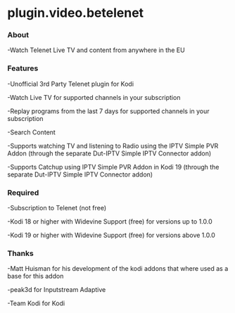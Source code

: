 # plugin.video.betelenet

### About

-Watch Telenet Live TV and content from anywhere in the EU

### Features

-Unofficial 3rd Party Telenet plugin for Kodi

-Watch Live TV for supported channels in your subscription

-Replay programs from the last 7 days for supported channels in your subscription

-Search Content

-Supports watching TV and listening to Radio using the IPTV Simple PVR Addon (through the separate Dut-IPTV Simple IPTV Connector addon)

-Supports Catchup using IPTV Simple PVR Addon in Kodi 19 (through the separate Dut-IPTV Simple IPTV Connector addon)

### Required

-Subscription to Telenet (not free)

-Kodi 18 or higher with Widevine Support (free) for versions up to 1.0.0

-Kodi 19 or higher with Widevine Support (free) for versions above 1.0.0

### Thanks

-Matt Huisman for his development of the kodi addons that where used as a base for this addon

-peak3d for Inputstream Adaptive

-Team Kodi for Kodi